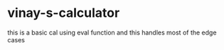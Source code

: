 # vinay-s-calculator

this is a basic cal using eval function and this handles most of the edge cases
